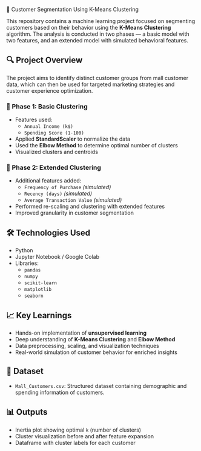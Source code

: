 🧠 Customer Segmentation Using K-Means Clustering

This repository contains a machine learning project focused on segmenting customers based on their behavior using the **K-Means Clustering** algorithm. The analysis is conducted in two phases — a basic model with two features, and an extended model with simulated behavioral features.

## 🔍 Project Overview

The project aims to identify distinct customer groups from mall customer data, which can then be used for targeted marketing strategies and customer experience optimization.

### 📌 Phase 1: Basic Clustering
- Features used:  
  - `Annual Income (k$)`  
  - `Spending Score (1-100)`
- Applied **StandardScaler** to normalize the data
- Used the **Elbow Method** to determine optimal number of clusters
- Visualized clusters and centroids

### 📌 Phase 2: Extended Clustering
- Additional features added:  
  - `Frequency of Purchase` *(simulated)*  
  - `Recency (days)` *(simulated)*  
  - `Average Transaction Value` *(simulated)*
- Performed re-scaling and clustering with extended features
- Improved granularity in customer segmentation

## 🛠️ Technologies Used
- Python
- Jupyter Notebook / Google Colab
- Libraries:
  - `pandas`
  - `numpy`
  - `scikit-learn`
  - `matplotlib`
  - `seaborn`

## 📈 Key Learnings
- Hands-on implementation of **unsupervised learning**
- Deep understanding of **K-Means Clustering** and **Elbow Method**
- Data preprocessing, scaling, and visualization techniques
- Real-world simulation of customer behavior for enriched insights

## 📁 Dataset
- `Mall_Customers.csv`: Structured dataset containing demographic and spending information of customers.


## 📊 Outputs
- Inertia plot showing optimal `k` (number of clusters)
- Cluster visualization before and after feature expansion
- Dataframe with cluster labels for each customer

